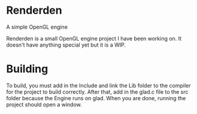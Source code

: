 # Renderden
A simple OpenGL engine 

Renderden is a small OpenGL engine project I have been working on. It doesn't have anything special yet but it is a WIP.

# Building
To build, you must add in the Include and link the Lib folder to the compiler for the project to build correctly. After that, add in the glad.c file to the src folder because the Engine runs on glad. When you are done, running the project should open a window.
